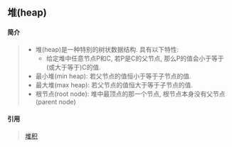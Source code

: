 ## 堆(heap)

#### 简介

> - 堆(heap)是一种特别的树状数据结构. 具有以下特性:
>   - 给定堆中任意节点P和C, 若P是C的父节点, 那么P的值会小于等于(或大于等于)C的值.
> - 最小堆(min heap): 若父节点的值恒小于等于子节点的值.
> - 最大堆(max heap): 若父节点的值恒大于等于子节点的值.
> - 根节点(root node): 堆中最顶点的那一个节点, 根节点本身没有父节点(parent node)

#### 引用

> [堆积](https://zh.wikipedia.org/zh-hans/%E5%A0%86%E7%A9%8D)